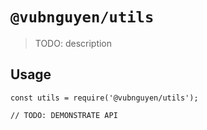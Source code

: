 # `@vubnguyen/utils`

> TODO: description

## Usage

```
const utils = require('@vubnguyen/utils');

// TODO: DEMONSTRATE API
```
